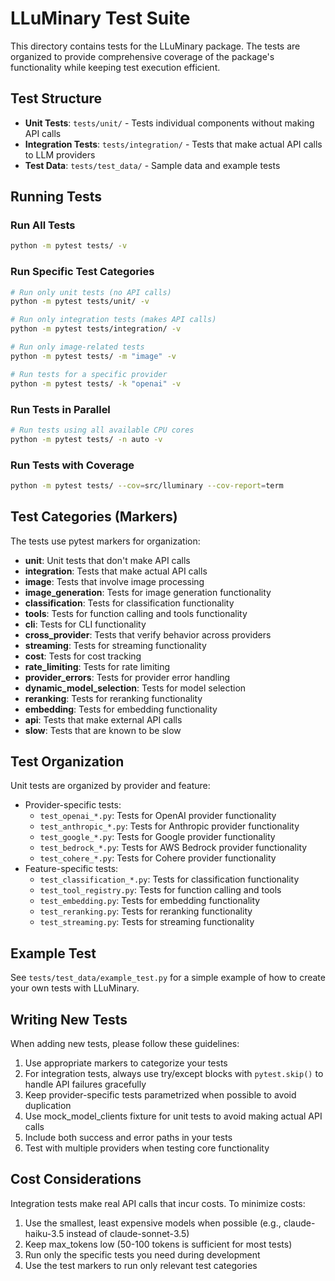 # LLuMinary Test Suite

This directory contains tests for the LLuMinary package. The tests are organized to provide comprehensive coverage of the package's functionality while keeping test execution efficient.

## Test Structure

- **Unit Tests**: `tests/unit/` - Tests individual components without making API calls
- **Integration Tests**: `tests/integration/` - Tests that make actual API calls to LLM providers
- **Test Data**: `tests/test_data/` - Sample data and example tests

## Running Tests

### Run All Tests

```bash
python -m pytest tests/ -v
```

### Run Specific Test Categories

```bash
# Run only unit tests (no API calls)
python -m pytest tests/unit/ -v

# Run only integration tests (makes API calls)
python -m pytest tests/integration/ -v

# Run only image-related tests
python -m pytest tests/ -m "image" -v

# Run tests for a specific provider
python -m pytest tests/ -k "openai" -v
```

### Run Tests in Parallel

```bash
# Run tests using all available CPU cores
python -m pytest tests/ -n auto -v
```

### Run Tests with Coverage

```bash
python -m pytest tests/ --cov=src/lluminary --cov-report=term
```

## Test Categories (Markers)

The tests use pytest markers for organization:

- **unit**: Unit tests that don't make API calls
- **integration**: Tests that make actual API calls
- **image**: Tests that involve image processing
- **image_generation**: Tests for image generation functionality
- **classification**: Tests for classification functionality
- **tools**: Tests for function calling and tools functionality
- **cli**: Tests for CLI functionality
- **cross_provider**: Tests that verify behavior across providers
- **streaming**: Tests for streaming functionality
- **cost**: Tests for cost tracking
- **rate_limiting**: Tests for rate limiting
- **provider_errors**: Tests for provider error handling
- **dynamic_model_selection**: Tests for model selection
- **reranking**: Tests for reranking functionality
- **embedding**: Tests for embedding functionality
- **api**: Tests that make external API calls
- **slow**: Tests that are known to be slow

## Test Organization

Unit tests are organized by provider and feature:
- Provider-specific tests:
  - `test_openai_*.py`: Tests for OpenAI provider functionality
  - `test_anthropic_*.py`: Tests for Anthropic provider functionality
  - `test_google_*.py`: Tests for Google provider functionality
  - `test_bedrock_*.py`: Tests for AWS Bedrock provider functionality
  - `test_cohere_*.py`: Tests for Cohere provider functionality
- Feature-specific tests:
  - `test_classification_*.py`: Tests for classification functionality
  - `test_tool_registry.py`: Tests for function calling and tools
  - `test_embedding.py`: Tests for embedding functionality
  - `test_reranking.py`: Tests for reranking functionality
  - `test_streaming.py`: Tests for streaming functionality

## Example Test

See `tests/test_data/example_test.py` for a simple example of how to create your own tests with LLuMinary.

## Writing New Tests

When adding new tests, please follow these guidelines:

1. Use appropriate markers to categorize your tests
2. For integration tests, always use try/except blocks with `pytest.skip()` to handle API failures gracefully
3. Keep provider-specific tests parametrized when possible to avoid duplication
4. Use mock_model_clients fixture for unit tests to avoid making actual API calls
5. Include both success and error paths in your tests
6. Test with multiple providers when testing core functionality

## Cost Considerations

Integration tests make real API calls that incur costs. To minimize costs:

1. Use the smallest, least expensive models when possible (e.g., claude-haiku-3.5 instead of claude-sonnet-3.5)
2. Keep max_tokens low (50-100 tokens is sufficient for most tests)
3. Run only the specific tests you need during development
4. Use the test markers to run only relevant test categories
